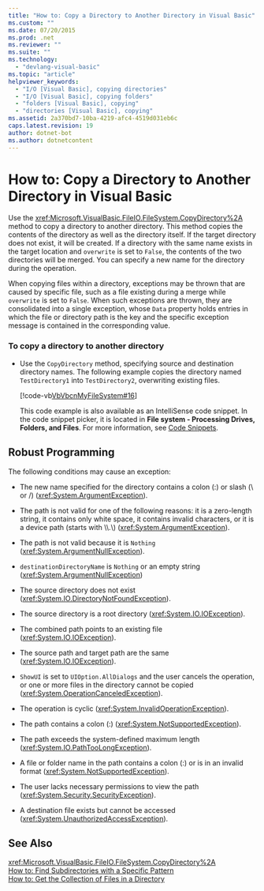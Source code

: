 ```yaml
---
title: "How to: Copy a Directory to Another Directory in Visual Basic"
ms.custom: ""
ms.date: 07/20/2015
ms.prod: .net
ms.reviewer: ""
ms.suite: ""
ms.technology: 
  - "devlang-visual-basic"
ms.topic: "article"
helpviewer_keywords: 
  - "I/O [Visual Basic], copying directories"
  - "I/O [Visual Basic], copying folders"
  - "folders [Visual Basic], copying"
  - "directories [Visual Basic], copying"
ms.assetid: 2a370bd7-10ba-4219-afc4-4519d031eb6c
caps.latest.revision: 19
author: dotnet-bot
ms.author: dotnetcontent
---
```

# How to: Copy a Directory to Another Directory in Visual Basic
Use the <xref:Microsoft.VisualBasic.FileIO.FileSystem.CopyDirectory%2A> method to copy a directory to another directory. This method copies the contents of the directory as well as the directory itself. If the target directory does not exist, it will be created. If a directory with the same name exists in the target location and `overwrite` is set to `False`, the contents of the two directories will be merged. You can specify a new name for the directory during the operation.  
  
 When copying files within a directory, exceptions may be thrown that are caused by specific file, such as a file existing during a merge while `overwrite` is set to `False`. When such exceptions are thrown, they are consolidated into a single exception, whose `Data` property holds entries in which the file or directory path is the key and the specific exception message is contained in the corresponding value.  
  
### To copy a directory to another directory  
  
- Use the `CopyDirectory` method, specifying source and destination directory names. The following example copies the directory named `TestDirectory1` into `TestDirectory2`, overwriting existing files.  
  
   [!code-vb[VbVbcnMyFileSystem#16](../../../../visual-basic/developing-apps/programming/drives-directories-files/codesnippet/VisualBasic/how-to-copy-a-directory-to-another-directory_1.vb)]  
  
   This code example is also available as an IntelliSense code snippet. In the code snippet picker, it is located in **File system - Processing Drives, Folders, and Files**. For more information, see [Code Snippets](/visualstudio/ide/code-snippets).  
  
## Robust Programming  
 The following conditions may cause an exception:  
  
-   The new name specified for the directory contains a colon (:) or slash (\ or /) (<xref:System.ArgumentException>).  
  
-   The path is not valid for one of the following reasons: it is a zero-length string, it contains only white space, it contains invalid characters, or it is a device path (starts with \\\\.\\) (<xref:System.ArgumentException>).  
  
-   The path is not valid because it is `Nothing` (<xref:System.ArgumentNullException>).  
  
-   `destinationDirectoryName` is `Nothing` or an empty string (<xref:System.ArgumentNullException>)  
  
-   The source directory does not exist (<xref:System.IO.DirectoryNotFoundException>).  
  
-   The source directory is a root directory (<xref:System.IO.IOException>).  
  
-   The combined path points to an existing file (<xref:System.IO.IOException>).  
  
-   The source path and target path are the same (<xref:System.IO.IOException>).  
  
-   `ShowUI` is set to `UIOption.AllDialogs` and the user cancels the operation, or one or more files in the directory cannot be copied (<xref:System.OperationCanceledException>).  
  
-   The operation is cyclic (<xref:System.InvalidOperationException>).  
  
-   The path contains a colon (:) (<xref:System.NotSupportedException>).  
  
-   The path exceeds the system-defined maximum length (<xref:System.IO.PathTooLongException>).  
  
-   A file or folder name in the path contains a colon (:) or is in an invalid format (<xref:System.NotSupportedException>).  
  
-   The user lacks necessary permissions to view the path (<xref:System.Security.SecurityException>).  
  
-   A destination file exists but cannot be accessed (<xref:System.UnauthorizedAccessException>).  
  
## See Also  
 <xref:Microsoft.VisualBasic.FileIO.FileSystem.CopyDirectory%2A>  
 [How to: Find Subdirectories with a Specific Pattern](../../../../visual-basic/developing-apps/programming/drives-directories-files/how-to-find-subdirectories-with-a-specific-pattern.md)  
 [How to: Get the Collection of Files in a Directory](../../../../visual-basic/developing-apps/programming/drives-directories-files/how-to-get-the-collection-of-files-in-a-directory.md)
